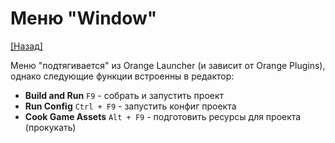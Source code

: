 # Меню "Window"
[[Назад]](@MenuBar.MenuBar)

Меню "подтягивается" из Orange Launcher (и зависит от Orange Plugins), однако следующие функции встроенны в редактор:
* **Build and Run** `F9` - собрать и запустить проект
* **Run Config** `Ctrl + F9` - запустить конфиг проекта
* **Cook Game Assets** `Alt + F9` - подготовить ресурсы для проекта (прокукать)